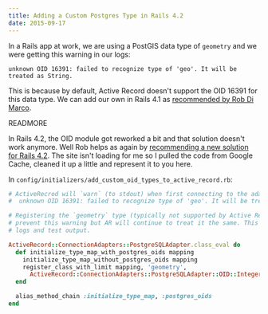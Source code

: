 ```yaml
---
title: Adding a Custom Postgres Type in Rails 4.2
date: 2015-09-17
---
```


In a Rails app at work, we are using a PostGIS data type of `geometry` and we were getting this warning in our logs:

```
unknown OID 16391: failed to recognize type of 'geo'. It will be treated as String.
```

This is because by default, Active Record doesn't support the OID 16391 for this data type. We can add our own in Rails 4.1 as [recommended by Rob Di Marco](http://www.innovationontherun.com/fixing-unknown-oid-geography-errors-with-postgis-and-rails-4-0/).

READMORE

In Rails 4.2, the OID module got reworked a bit and that solution doesn't work anymore. Well Rob helps as again by [recommending a new solution for Rails 4.2](http://www.innovationontherun.com/adding-a-custom-postgresql-type-with-rails-4-2/). The site isn't loading for me so I pulled the code from Google Cache, cleaned it up a little and represent it to you here.

In `config/initializers/add_custom_oid_types_to_active_record.rb`:

```ruby
# ActiveRecrod will `warn` (to stdout) when first connecting to the adapter:
#  unknown OID 16391: failed to recognize type of 'geo'. It will be treated as...

# Registering the `geometry` type (typically not supported by Active Record) will
# prevent this warning but AR will continue to treat it the same. This cleans up
# logs and test output.

ActiveRecord::ConnectionAdapters::PostgreSQLAdapter.class_eval do
  def initialize_type_map_with_postgres_oids mapping
    initialize_type_map_without_postgres_oids mapping
    register_class_with_limit mapping, 'geometry',
      ActiveRecord::ConnectionAdapters::PostgreSQLAdapter::OID::Integer
  end

  alias_method_chain :initialize_type_map, :postgres_oids
end
```

